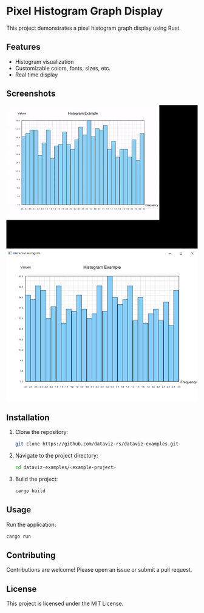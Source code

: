 # Pixel Histogram Graph Display

This project demonstrates a pixel histogram graph display using Rust.

## Features

- Histogram visualization
- Customizable colors, fonts, sizes, etc.
- Real time display

## Screenshots

<img src="./screenshots/histogramrealtime.gif" alt="" width="600px">
<img src="./screenshots/histogramdisplay.png" alt="" width="600px">

## Installation

1. Clone the repository:
    ```sh
    git clone https://github.com/dataviz-rs/dataviz-examples.git
    ```
2. Navigate to the project directory:
    ```sh
    cd dataviz-examples/<example-project>
    ```
3. Build the project:
    ```sh
    cargo build
    ```

## Usage

Run the application:
```sh
cargo run
```

## Contributing

Contributions are welcome! Please open an issue or submit a pull request.

## License

This project is licensed under the MIT License.